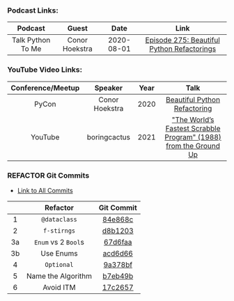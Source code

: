 ### Podcast Links:
|      Podcast      |     Guest      |    Date    |                                                          Link                                                          |
| :---------------: | :------------: | :--------: | :--------------------------------------------------------------------------------------------------------------------: |
| Talk Python To Me | Conor Hoekstra | 2020-08-01 | [Episode 275: Beautiful Python Refactorings](https://talkpython.fm/episodes/show/275/beautiful-pythonic-refactorings ) |

### YouTube Video Links:
| Conference/Meetup |    Speaker     | Year  |                             Talk                             |
| :---------------: | :------------: | :---: | :----------------------------------------------------------: |
|       PyCon       | Conor Hoekstra | 2020  | [Beautiful Python Refactoring](https://youtu.be/W-lZttZhsUY) |
| YouTube | boringcactus | 2021 | ["The World’s Fastest Scrabble Program" (1988) from the Ground Up](https://www.youtube.com/watch?v=9cytoYiF9uY) |

### REFACTOR Git Commits

* [Link to All Commits](https://github.com/codereport/scrabble/commits)

|       |      Refactor       |                                            Git Commit                                             |
| :---: | :-----------------: | :-----------------------------------------------------------------------------------------------: |
|   1   |    `@dataclass`     | [84e868c](https://github.com/codereport/scrabble/commit/84e868c7e8421d5d8d423eee08c636bc591497dd) |
|   2   |     `f-stirngs`     | [d8b1203](https://github.com/codereport/scrabble/commit/d8b12030bdcccd3af39c59cc6c696c87a23fbc1b) |
|  3a   | `Enum` vs 2 `Bool`s | [67d6faa](https://github.com/codereport/scrabble/commit/67d6faac7a461f7fa49a10e88b9315a1562bc2ab) |
|  3b   |      Use Enums      | [acd6d66](https://github.com/codereport/scrabble/commit/acd6d66c6e54475c9768d91eaaf87a3f5c6a59bb) |
|   4   |     `Optional`      | [9a378bf](https://github.com/codereport/scrabble/commit/9a378bf75642f6f3fc204ca219e0a26ca39d17eb) |
|   5   | Name the Algorithm  | [b7eb49b](https://github.com/codereport/scrabble/commit/b7eb49b83ca3257b030646f17f15f291858f55bc) |
|   6   |      Avoid ITM      | [17c2657](https://github.com/codereport/scrabble/commit/17c26575a8723fd4094f4c3b00dd5d0b2d868775) |